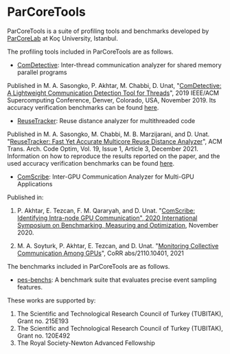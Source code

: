 # ParCoreTools

ParCoreTools is a suite of profiling tools and benchmarks developed by [ParCoreLab](https://parcorelab.ku.edu.tr/) at Koç University, Istanbul.

The profiling tools included in ParCoreTools are as follows.

- [ComDetective](docs/ComDetective.md): Inter-thread communication analyzer for shared memory parallel programs 

Published in M. A. Sasongko, P. Akhtar, M. Chabbi, D. Unat, "[ComDetective: A Lightweight Communication Detection Tool for Threads](https://dl.acm.org/doi/10.1145/3295500.3356214)", 2019 IEEE/ACM Supercomputing Conference, Denver, Colorado, USA, November 2019.
Its accuracy verification benchmarks can be found [here](https://github.com/ParCoreLab/accuracy-verification-microbenchmarks).

- [ReuseTracker](docs/ReuseTracker.md): Reuse distance analyzer for multithreaded code

Published in M. A. Sasongko, M. Chabbi, M. B. Marzijarani, and D. Unat. "[ReuseTracker: Fast Yet Accurate Multicore Reuse Distance Analyzer](https://dl.acm.org/doi/10.1145/3484199)", ACM Trans. Arch. Code Optim, Vol. 19, Issue 1, Article 3, December 2021.
Information on how to reproduce the results reported on the paper, and the used accuracy verification benchmarks can be found [here](https://github.com/ParCoreLab/ReuseTracker).

- [ComScribe](https://github.com/ParCoreLab/ComScribe/): Inter-GPU Communication Analyzer for Multi-GPU Applications

Published in: 

1. P. Akhtar, E. Tezcan, F. M. Qararyah, and D. Unat. "[ComScribe: Identifying Intra-node GPU Communication", 2020 International Symposium on Benchmarking, Measuring and Optimization](https://link.springer.com/chapter/10.1007/978-3-030-71058-3_10), November 2020.

2. M. A. Soyturk, P. Akhtar, E. Tezcan, and D. Unat. "[Monitoring Collective Communication Among GPUs](https://arxiv.org/abs/2110.10401)", CoRR abs/2110.10401, 2021


The benchmarks included in ParCoreTools are as follows.

- [pes-benchs](https://github.com/ParCoreLab/pes-benchs): A benchmark suite that evaluates precise event sampling features.


These works are supported by:

1. The Scientific and Technological Research Council of Turkey (TUBITAK), Grant no. 215E193
2. The Scientific and Technological Research Council of Turkey (TUBITAK), Grant no. 120E492
3. The Royal Society-Newton Advanced Fellowship
